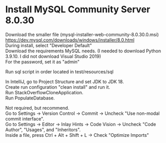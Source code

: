 # Install MySQL Community Server 8.0.30

Download the smaller file (mysql-installer-web-community-8.0.30.0.msi)  
https://dev.mysql.com/downloads/windows/installer/8.0.html  
During install, select "Developer Default"  
Download the requirements MySQL needs. (I needed to download Python 3.9.10. I did not download Visual Studio 2019)  
For the password, set it as "admin"

Run sql script in order located in test/resources/sql

In IntelliJ, go to Project Structure and set JDK to JDK 18.  
Create run configuration "clean install" and run it.  
Run StackOverflowCloneApplication.  
Run PopulateDatabase.

Not required, but recommend.  
Go to Settings -> Version Control -> Commit -> Uncheck "Use non-modal commit interface".  
Go to Settings -> Editor -> Inlay Hints -> Code Vision -> Uncheck "Code Author", "Usages", and "Inheritors".  
Inside a file, press Ctrl + Alt + Shift + L -> Check "Optimize Imports"